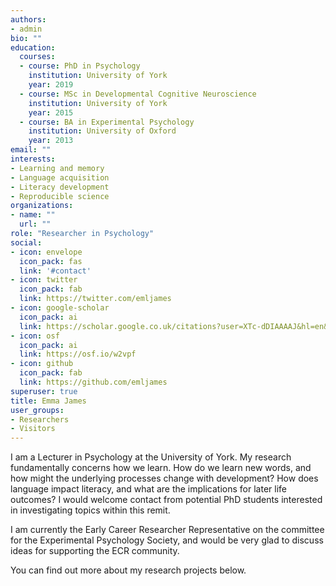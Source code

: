 ```yaml
---
authors:
- admin
bio: ""
education:
  courses:
  - course: PhD in Psychology
    institution: University of York
    year: 2019
  - course: MSc in Developmental Cognitive Neuroscience
    institution: University of York
    year: 2015
  - course: BA in Experimental Psychology
    institution: University of Oxford
    year: 2013
email: ""
interests:
- Learning and memory
- Language acquisition
- Literacy development
- Reproducible science
organizations:
- name: ""
  url: ""
role: "Researcher in Psychology"
social:
- icon: envelope
  icon_pack: fas
  link: '#contact'
- icon: twitter
  icon_pack: fab
  link: https://twitter.com/emljames
- icon: google-scholar
  icon_pack: ai
  link: https://scholar.google.co.uk/citations?user=XTc-dDIAAAAJ&hl=en&authuser=1
- icon: osf
  icon_pack: ai
  link: https://osf.io/w2vpf 
- icon: github
  icon_pack: fab
  link: https://github.com/emljames
superuser: true
title: Emma James
user_groups:
- Researchers
- Visitors
---
```


I am a Lecturer in Psychology at the University of York. My research fundamentally concerns how we learn. How do we learn new words, and how might the underlying processes change with development? How does language impact literacy, and what are the implications for later life outcomes? I would welcome contact from potential PhD students interested in investigating topics within this remit.

I am currently the Early Career Researcher Representative on the committee for the Experimental Psychology Society, and would be very glad to discuss ideas for supporting the ECR community.

You can find out more about my research projects below.


